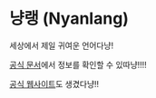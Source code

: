 # 냥랭 (Nyanlang)

세상에서 제일 귀여운 언어다냥!

[공식 문서](https://github.com/sserve-kr/Nyanlang/wiki)에서 정보를 확인할 수 있따냥!!!!

[공식 웹사이트](https://nyan.sserve.work)도 생겼다냥!!